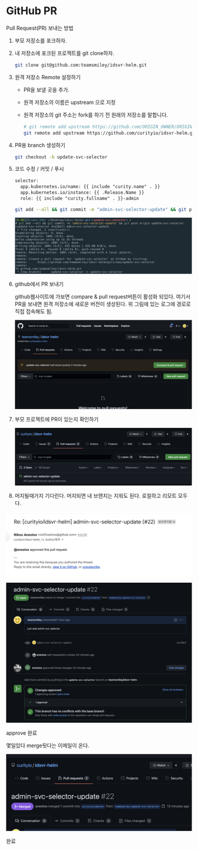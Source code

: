 # GitHub PR

Pull Request\(PR\) 보내는 방법

1. 부모 저장소를 포크하자.
2. 내 저장소에 포크된 프로젝트를 git clone하자.

   ```bash
   git clone git@github.com:teamsmiley/idsvr-helm.git
   ```

3. 원격 저장소 Remote 설정하기
   * PR을 보낼 곳을 추가.
   * 원격 저장소의 이름은 upstream 으로 지정
   * 원격 저장소의 git 주소는 fork를 하기 전 원래의 저장소를 말합니다.

     ```bash
     # git remote add upstream https://github.com/ORIGIN_OWNER/ORIGIN_REPO.git
     git remote add upstream https://github.com/curityio/idsvr-helm.git
     ```
4. PR용 branch 생성하기

   ```bash
   git checkout -b update-svc-selector
   ```

5. 코드 수정 / 커밋 / 푸시

   ```text
   selector:
     app.kubernetes.io/name: {{ include "curity.name" . }}
     app.kubernetes.io/instance: {{ .Release.Name }}
     role: {{ include "curity.fullname" . }}-admin
   ```

   ```bash
   git add --all && git commit -m "admin-svc-selector-update" && git push origin update-svc-selector
   ```

   ![](../.gitbook/assets/2021-08-30-06-23-56%20%281%29.png)

6. github에서 PR 보내기

   github웹사이트에 가보면 compare & pull request버튼이 활성화 되있다. 여기서 PR을 보내면 원격 저장소에 새로운 버전이 생성된다. 위 그림에 있는 로그에 경로로 직접 접속해도 됨.

   ![](../.gitbook/assets/2021-08-30-06-25-23.png)

7. 부모 프로젝트에 PR이 있는지 확인하기

   ![](../.gitbook/assets/2021-08-30-06-27-37%20%281%29.png)

8. 머지될때가지 기다린다. 머지되면 내 브랜치는 지워도 된다. 로컬하고 리모트 모두다.

![](../.gitbook/assets/2021-08-30-07-22-33%20%281%29.png)

![](../.gitbook/assets/2021-08-30-07-22-54%20%281%29.png)

approve 완료

몇일있다 merge됫다는 이메일이 온다.

![](../.gitbook/assets/2021-09-01-07-43-46%20%281%29.png)

완료

